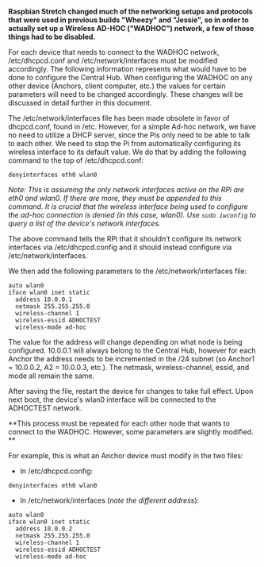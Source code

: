 **Raspbian Stretch changed much of the networking setups and protocols that were used in previous builds "Wheezy" and "Jessie", so in order to actually set up a Wireless AD-HOC ("WADHOC") network, a few of those things had to be disabled.**

For each device that needs to connect to the WADHOC network, /etc/dhcpcd.conf and /etc/network/interfaces must be modified accordingly. The following information represents what would have to be done to configure the Central Hub. When configuring the WADHOC on any other device (Anchors, client computer, etc.) the values for certain parameters will need to be changed accordingly. These changes will be discussed in detail further in this document.

The /etc/network/interfaces file has been made obsolete in favor of dhcpcd.conf, found in /etc. However, for a simple Ad-hoc network, we have no need to utilize a DHCP server, since the Pis only need to be able to talk to each other. We need to stop the Pi from automatically configuring its wireless interface to its default value. We do that by adding the following command to the top of /etc/dhcpcd.conf:

```
denyinterfaces eth0 wlan0
```

*Note: This is assuming the only network interfaces active on the RPi are eth0 and wlan0. If there are more, they must be appended to this command. It is crucial that the wireless interface being used to configure the ad-hoc connection is denied (in this case, wlan0). Use `sudo iwconfig` to query a list of the device's network interfaces.*

The above command tells the RPi that it shouldn’t configure its network interfaces via /etc/dhcpcd.config and it should instead configure via /etc/network/interfaces.

We then add the following parameters to the /etc/network/interfaces file:

```
auto wlan0
iface wlan0 inet static
  address 10.0.0.1
  netmask 255.255.255.0
  wireless-channel 1
  wireless-essid ADHOCTEST
  wireless-mode ad-hoc
```
  
The value for the address will change depending on what node is being configured. 10.0.0.1 will always belong to the Central Hub, however for each Anchor the address needs to be incremented in the /24 subnet (so Anchor1 = 10.0.0.2, A2 = 10.0.0.3, etc.). The netmask, wireless-channel, essid, and mode all remain the same.

After saving the file, restart the device for changes to take full effect. Upon next boot, the device's wlan0 interface will be connected to the ADHOCTEST network.

**This process must be repeated for each other node that wants to connect to the WADHOC. However, some parameters are slightly modified. **

For example, this is what an Anchor device must modify in the two files:

- In /etc/dhcpcd.config:
```
denyinterfaces eth0 wlan0
```

- In /etc/network/interfaces (*note the different address*):
```
auto wlan0
iface wlan0 inet static
  address 10.0.0.2
  netmask 255.255.255.0
  wireless-channel 1
  wireless-essid ADHOCTEST
  wireless-mode ad-hoc
```


